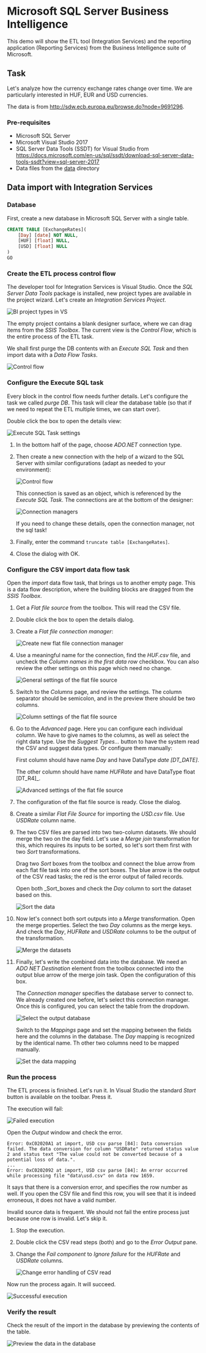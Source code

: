 # Microsoft SQL Server Business Intelligence

This demo will show the ETL tool (Integration Services) and the reporting application (Reporting Services) from the Business Intelligence suite of Microsoft.

## Task

Let's analyze how the currency exchange rates change over time. We are particularly interested in HUF, EUR and USD currencies.

The data is from <http://sdw.ecb.europa.eu/browse.do?node=9691296>.

### Pre-requisites

* Microsoft SQL Server
* Microsoft Visual Studio 2017
* SQL Server Data Tools (SSDT) for Visual Studio from <https://docs.microsoft.com/en-us/sql/ssdt/download-sql-server-data-tools-ssdt?view=sql-server-2017>
* Data files from the [data](./data) directory

## Data import with Integration Services

### Database

First, create a new database in Microsoft SQL Server with a single table.

```sql
CREATE TABLE [ExchangeRates](
    [Day] [date] NOT NULL,
    [HUF] [float] NULL,
    [USD] [float] NULL
)
GO
```

### Create the ETL process control flow

The developer tool for Integration Services is Visual Studio. Once the _SQL Server Data Tools_ package is installed, new project types are available in the project wizard. Let's create an _Integration Services Project_.

![BI project types in VS](images/vs-project-types.png)

The empty project contains a blank designer surface, where we can drag items from the _SSIS Toolbox_. The current view is the _Control Flow_, which is the entire process of the ETL task.

We shall first purge the DB contents with an _Execute SQL Task_ and then import data with a _Data Flow Tasks_.

 ![Control flow](images/vs-control-flow.png)

### Configure the Execute SQL task

Every block in the control flow needs further details. Let's configure the task we called _purge DB_. This task will clear the database table (so that if we need to repeat the ETL multiple times, we can start over).

Double click the box to open the details view:

![Execute SQL Task settings](images/exec-sql-task-settings.png)

1. In the bottom half of the page, choose _ADO.NET_ connection type.

1. Then create a new connection with the help of a wizard to the SQL Server with similar configurations (adapt as needed to your environment):

    ![Control flow](images/create-db-connection.png)

    This connection is saved as an object, which is referenced by the _Execute SQL Task_. The connections are at the bottom of the designer:

    ![Connection managers](images/connection-manager.png)

    If you need to change these details, open the connection manager, not the sql task!

1. Finally, enter the command `truncate table [ExchangeRates]`.

1. Close the dialog with OK.

### Configure the CSV import data flow task

Open the _import_ data flow task, that brings us to another empty page. This is a data flow description, where the building blocks are dragged from the _SSIS Toolbox_.

1. Get a _Flat file source_ from the toolbox. This will read the CSV file.

1. Double click the box to open the details dialog.

1. Create a _Flat file connection manager_:

    ![Create new flat file connection manager](images/flat-file-new-connection.png)

1. Use a meaningful name for the connection, find the _HUF.csv_ file, and uncheck the _Column names in the first data row_ checkbox. You can also review the other settings on this page which need no change.

    ![General settings of the flat file source](images/flat-file-general-page.png)

1. Switch to the _Columns_ page, and review the settings. The column separator should be semicolon, and in the preview there should be two columns.

    ![Column settings of the flat file source](images/flat-file-columns-page.png)

1. Go to the _Advanced_ page. Here you can configure each individual column. We have to give names to the columns, as well as select the right data type. Use the _Suggest Types..._ button to have the system read the CSV and suggest data types. Or configure them manually:

    First column should have name _Day_ and have DataType _date [DT\_DATE]_.

    The other column should have name _HUFRate_ and have DataType float [DT\_R4]_.

    ![Advanced settings of the flat file source](images/flat-file-advanced-page.png)

1. The configuration of the flat file source is ready. Close the dialog.

1. Create a similar _Flat File Source_ for importing the _USD.csv_ file. Use _USDRate_ column name.

1. The two CSV files are parsed into two two-column datasets. We should merge the two on the day field. Let's use a _Merge join_ transformation for this, which requires its inputs to be sorted, so let's sort them first with two _Sort_ transformations.

    Drag two _Sort_ boxes from the toolbox and connect the blue arrow from each flat file task into one of the sort boxes. The blue arrow is the output of the CSV read tasks; the red is the error output of failed records.

    Open both _Sort_boxes and check the _Day_ column to sort the dataset based on this.

    ![Sort the data](images/data-flow-sort.png)

1. Now let's connect both sort outputs into a _Merge_ transformation. Open the merge properties. Select the two _Day_ columns as the merge keys. And check the _Day_, _HUFRate_ and _USDRate_ columns to be the output of the transformation.

    ![Merge the datasets](images/data-flow-merge.png)

1. Finally, let's write the combined data into the database. We need an _ADO NET Destination_ element from the toolbox connected into the output blue arrow of the merge join task. Open the configuration of this box.

    The _Connection manager_ specifies the database server to connect to. We already created one before, let's select this connection manager. Once this is configured, you can select the table from the dropdown.

    ![Select the output database](images/data-flow-writedb-conn.png)

    Switch to the _Mappings_ page and set the mapping between the fields here and the columns in the database. The _Day_ mapping is recognized by the identical name. Th other two columns need to be mapped manually.

    ![Set the data mapping](images/data-flow-writedb-mapping.png)

### Run the process

The ETL process is finished. Let's run it. In Visual Studio the standard _Start_ button is available on the toolbar. Press it.

The execution will fail:

![Failed execution](images/is-fail-output.png)

Open the _Output_ window and check the error.

```
Error: 0xC02020A1 at import, USD csv parse [84]: Data conversion failed. The data conversion for column "USDRate" returned status value 2 and status text "The value could not be converted because of a potential loss of data.".
...
Error: 0xC0202092 at import, USD csv parse [84]: An error occurred while processing file "data\usd.csv" on data row 1659.
```

It says that there is a conversion error, and specifies the row number as well. If you open the CSV file and find this row, you will see that it is indeed erroneous, it does not have a valid number.

Invalid source data is frequent. We should not fail the entire process just because one row is invalid. Let's skip it.

1. Stop the execution.

1. Double click the CSV read steps (both) and go to the _Error Output_ pane.

1. Change the _Fail component_ to _Ignore failure_ for the _HUFRate_ and _USDRate_ columns.

    ![Change error handling of CSV read](images/csv-ignore-error.png)

Now run the process again. It will succeed.

![Successful execution](images/is-success.png)

### Verify the result

Check the result of the import in the database by previewing the contents of the table.

![Preview the data in the database](images/db-data-preview.png)